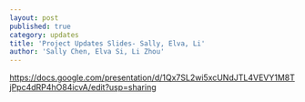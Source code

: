 ```yaml
---
layout: post
published: true
category: updates
title: 'Project Updates Slides- Sally, Elva, Li'
author: 'Sally Chen, Elva Si, Li Zhou'
---
```

https://docs.google.com/presentation/d/1Qx7SL2wi5xcUNdJTL4VEVY1M8TjPpc4dRP4hO84icvA/edit?usp=sharing


